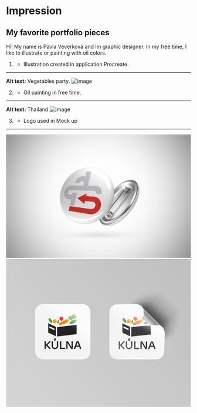 # Impression 

## My favorite portfolio pieces

Hi!
My name is Pavla Veverková and Im graphic designer. In my free time, I like to illustrate or painting with oil colors. 

1. - Illustration created in application Procreate.
---
**Alt text:** Vegetables party. 
![image](Ilustrace.png)

2. - Oil painting in free time.
---

**Alt text:** Thailand 
![image](oil1m.png)


3. - Logo used in Mock up
---
![image](ODZNAK.jpg)
![image](samolepky.png)
